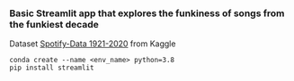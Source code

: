 ### Basic Streamlit app that explores the funkiness of songs from the funkiest decade

Dataset [Spotify-Data 1921-2020](https://www.kaggle.com/datasets/ektanegi/spotifydata-19212020) from Kaggle

```
conda create --name <env_name> python=3.8
pip install streamlit
```
